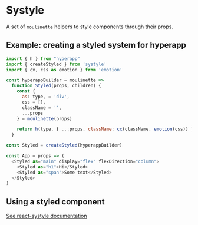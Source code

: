 # Systyle

A set of `moulinette` helpers to style components through their props.

## Example: creating a styled system for hyperapp

```js
import { h } from "hyperapp"
import { createStyled } from 'systyle'
import { cx, css as emotion } from 'emotion'

const hyperappBuilder = moulinette =>
  function Styled(props, children) {
    const {
      as: type, = 'div',
      css = [],
      className = '',
      ...props
    } = moulinette(props)

    return h(type, { ...props, className: cx(className, emotion(css)) }, children) />
  }

const Styled = createStyled(hyperappBuilder)

const App = props => (
  <Styled as="main" display="flex" flexDirection="column">
    <Styled as="h1">Hi</Styled>
    <Styled as="span">Some text</Styled>
  </Styled>
)
```

## Using a styled component

[See react-systyle documentation](../react-systyle)

